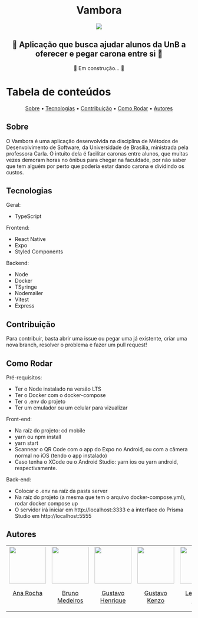 <div align="center">
  <h1>Vambora</h1>

  <img src="https://user-images.githubusercontent.com/82476801/206912846-60274c1a-0835-4ff7-b3b3-87a722c1e711.png" />

  <h2>🚙 Aplicação que busca ajudar alunos da UnB a oferecer e pegar carona entre si 🚙</h2>

  <p> 
    🚧 Em construção...  🚧
  </p>
</div>

# Tabela de conteúdos

<p align="center">
 <a href="#sobre">Sobre</a> • 
 <a href="#tecnologias">Tecnologias</a> • 
 <a href="#contribuicao">Contribuição</a> • 
 <a href="#run">Como Rodar</a> • 
 <a href="#autores">Autores</a>
</p>

<section id="sobre">
  <h1> Sobre </h1>
  <p>
    O Vambora é uma aplicação desenvolvida na disciplina de Métodos de Desenvolvimento de Software, da Universidade de Brasília, ministrada pela professora Carla. O intuito dela é facilitar caronas entre alunos, que muitas vezes demoram horas no ônibus para chegar na faculdade, por não saber que tem alguém por perto que poderia estar dando carona e dividindo os custos.
  </p>
</section>

<section id="tecnologias">
  <h1> Tecnologias </h1>
  <p>Geral:</p>
  <ul>
    <li>TypeScript</li>
  </ul>
  <p>Frontend:</p>
  <ul>
    <li>React Native</li>
    <li>Expo</li>
    <li>Styled Components</li>
  </ul>
  <p>Backend:</p>
  <ul>
    <li>Node</li>
    <li>Docker</li>
    <li>TSyringe</li>
    <li>Nodemailer</li>
    <li>Vitest</li>
    <li>Express</li>
  </ul>
</section>

<section id="contribuicao">
  <h1> Contribuição </h1>
  
  <p> Para contribuir, basta abrir uma issue ou pegar uma já existente, criar uma nova branch, resolver o problema e fazer um pull request! </p>
</section>

<section id="run">
  <h1> Como Rodar </h1>
  
  <p>Pré-requisitos:</p>
  <ul>
    <li> Ter o Node instalado na versão LTS </li>
    <li> Ter o Docker com o docker-compose </li>
    <li> Ter o .env do projeto </li>
    <li> Ter um emulador ou um celular para vizualizar </li>
  </ul>
  
  <p>Front-end:</p>
  <ul>
    <li> Na raíz do projeto: cd mobile </li>
    <li> yarn ou npm install </li>
    <li> yarn start </li>
    <li> Scannear o QR Code com o app do Expo no Android, ou com a câmera normal no iOS (tendo o app instalado) </li>
    <li> Caso tenha o XCode ou o Android Studio: yarn ios ou yarn android, respectivamente. </li>
  </ul>
  
  <p>Back-end:</p>
  <ul>
    <li> Colocar o .env na raíz da pasta server </li>
    <li> Na raíz do projeto (a mesma que tem o arquivo docker-compose.yml), rodar docker compose up </li>
    <li> O servidor irá iniciar em http://localhost:3333 e a interface do Prisma Studio em http://localhost:5555 </li>
  </ul>
  
</section>

<section id="autores">
  <h1> Autores </h1>
  
  <table>
    <tr>
      <td valign="top">
        <a href="http://github.com/anaaroch">
          <img align="center" src="http://github.com/anaaroch.png" height="100" />
          <p align="center"> Ana Rocha </p>
        </a>
      </td>
      <td valign="top">
        <a href="http://github.com/brunomed">
          <img align="center" src="http://github.com/brunomed.png" height="100" />
          <p align="center"> Bruno Medeiros </p>
        </a>
      </td>
      <td valign="top">
        <a href="http://github.com/gustavohenrique23">
          <img align="center" src="http://github.com/gustavohenrique23.png" height="100" />
          <p align="center"> Gustavo Henrique </p>
        </a>
      </td>
      <td valign="top">
        <a href="http://github.com/gustavokenzo1">
          <img align="center" src="http://github.com/gustavokenzo1.png" height="100" />
          <p align="center"> Gustavo Kenzo </p>
        </a>
      </td>
      <td valign="top">
        <a href="http://github.com/lelamo2002">
          <img align="center" src="http://github.com/lelamo2002.png" height="100" />
          <p align="center"> Leonardo Lago </p>
        </a>
      </td>
      <td valign="top">
        <a href="http://github.com/typejulio">
          <img align="center" src="http://github.com/typejulio.png" height="100" />
          <p align="center"> Júlio </p>
        </a>
      </td>
      <td valign="top">
        <a href="http://github.com/samuelricardods">
          <img align="center" src="http://github.com/samuelricardods.png" height="100" />
          <p align="center"> Samuel Ricardo </p>
        </a>
      </td>
    </tr>
  </table>
</section>
